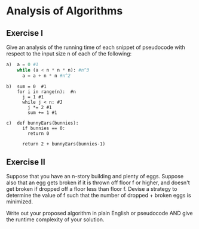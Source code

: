 # Analysis of Algorithms

## Exercise I

Give an analysis of the running time of each snippet of
pseudocode with respect to the input size n of each of the following:

```python
a)  a = 0 #1
    while (a < n * n * n): #n^3
      a = a + n * n #n^2
```

```
b)  sum = 0  #1
    for i in range(n):  #n
      j = 1 #1
      while j < n: #J
        j *= 2 #1
        sum += 1 #1
```

```
c)  def bunnyEars(bunnies):
      if bunnies == 0:
        return 0

      return 2 + bunnyEars(bunnies-1)
```

## Exercise II

Suppose that you have an n-story building and plenty of eggs. Suppose also that an egg gets broken if it is thrown off floor f or higher, and doesn't get broken if dropped off a floor less than floor f. Devise a strategy to determine the value of f such that the number of dropped + broken eggs is minimized.

Write out your proposed algorithm in plain English or pseudocode AND give the runtime complexity of your solution.
